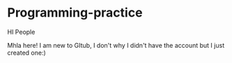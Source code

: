 # Programming-practice
HI People

Mhla here! I am new to GItub, I don't why I didn't have the account but I just created one:)
